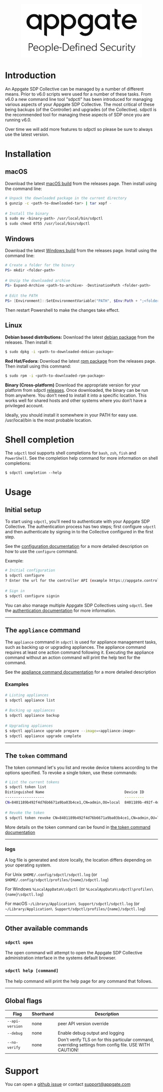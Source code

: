 <p align="center">
  <img src="./appgate.svg" width="400">
</p>


# Introduction

An Appgate SDP Collective can be managed by a number of different means. Prior to v6.0 scripts were used for a number of these tasks. From v6.0 a new command line tool "sdpctl" has been introduced for managing various aspects of your Appgate SDP Collective. The most critical of these being backups (of the Controller) and upgrades (of the Collective). sdpctl is the recommended tool for managing these aspects of SDP once you are running v6.0.

Over time we will add more features to sdpctl so please be sure to always use the latest version.

# Installation

## macOS
Download the latest [macOS build](https://github.com/appgate/sdpctl/releases/latest) from the releases page. Then install using the command line:
```bash
# Unpack the downloaded package in the current directory
$ gunzip -c <path-to-downloaded-tar> | tar xopf -

# Install the binary
$ sudo mv <binary-path> /usr/local/bin/sdpctl
$ sudo chmod 0755 /usr/local/bin/sdpctl
```

## Windows
Download the latest [Windows build](https://github.com/appgate/sdpctl/releases/latest) from the releases page. Install using the command line:
```powershell
# Create a folder for the binary
PS> mkdir <folder-path>

# Unzip the downloaded archive
PS> Expand-Archive <path-to-archive> -DestinationPath <folder-path>

# Edit the PATH
PS> [Environment]::SetEnvironmentVariable("PATH", $Env:Path + ";<folder-path>", [EnvironmentVariableTarget]::Machine)
```
Then restart Powershell to make the changes take effect.

## Linux
**Debian based distributions:**
Download the latest [debian package](https://github.com/appgate/sdpctl/releases/latest) from the releases. Then install it:
```bash
$ sudo dpkg -i <path-to-downloaded-debian-package>
```

**Red Hat/Fedora:**
Download the latest [rpm package](https://github.com/appgate/sdpctl/releases/latest) from the releases page. Then install using this command:
```bash
$ sudo rpm -i <path-to-downloaded-rpm-package>
```

**Binary (Cross-platform)**
Download the appropriate version for your platform from sdpctl [releases](https://github.com/appgate/sdpctl/releases/latest). Once downloaded, the binary can be run from anywhere. You don’t need to install it into a specific location. This works well for shared hosts and other systems where you don’t have a privileged account.

Ideally, you should install it somewhere in your PATH for easy use. /usr/local/bin is the most probable location.

# Shell completion

The `sdpctl` tool supports shell completions for `bash`, `zsh`, `fish` and `PowerShell`. See the completion help command for more information on shell completions:
```
$ sdpctl completion --help
```

# Usage

## Initial setup
To start using `sdpctl`, you'll need to authenticate with your Appgate SDP Collective. The authentication process has two steps; first configure `sdpctl` and then authenticate by signing in to the Collective configured in the first step.

See the [configuration documentation](./docs/configure.md) for a more detailed description on how to use the `configure` command.

Example:
```bash
# Initial configuration
$ sdpctl configure
? Enter the url for the controller API (example https://appgate.controller.com/admin)

# Sign in
$ sdpctl configure signin
```

You can also manage multiple Appgate SDP Collectives using `sdpctl`. See the [authentication documentation](./docs/configure.md#working-with-multiple-appgate-sdp-collectives) for more information.

---
## The `appliance` command
The `appliance` command in `sdpctl` is used for appliance management tasks, such as backing up or upgrading appliances. The appliance command requires at least one action command following it. Executing the appliance command without an action command will print the help text for the command.

See the [appliance command documentation](./docs/appliance.md) for a more detailed description

### Examples
```bash
# Listing appliances
$ sdpctl appliance list

# Backing up appliances
$ sdpctl appliance backup

# Upgrading appliances
$ sdpctl appliance upgrade prepare --image=<appliance-image>
$ sdpctl appliance upgrade complete
```

---
## The `token` command
The token command let's you list and revoke device tokens according to the options specified. To revoke a single token, use these commands:
```bash
# List the current tokens
$ sdpctl token list
Distinguished Name                                     Device ID                             Last Token Issued At         Provider Name  Username
------------------                                     ---------                             --------------------         -------------  --------
CN=8401189b492f4d76b6671a9ba03b4ce1,CN=admin,OU=local  8401189b-492f-4d76-b667-1a9ba03b4ce1  2022-02-21T07:22:12.375464Z  local          admin

# Revoke the token
$ sdpctl token revoke CN=8401189b492f4d76b6671a9ba03b4ce1,CN=admin,OU=local
```

More details on the token command can be found in [the token command documentation](./docs/token.md)

---

### logs

A log file is generated and store locally, the location differs depending on your operating system.

For Unix `$HOME/.config/sdpctl/sdpctl.log` (or `$HOME/.config/sdpctl/profiles/{name}/sdpctl.log`)

For Windows `%LocalAppData%\sdpctl` (or `%LocalAppData%\sdpctl\profiles\{name}\sdpctl.log`)

For macOS `~/Library/Application\ Support/sdpctl/sdpctl.log` (or `~/Library/Application\ Support/sdpctl/profiles/{name}/sdpctl.log`)

---

## Other available commands

### `sdpctl open`
The open command will attempt to open the Appgate SDP Collective administration interface in the systems default browser.

### `sdpctl help [command]`
The help command will print the help page for any command that follows.

---
## Global flags
| Flag | Shorthand | Description |
|---|---|---|
| `--api-version` | none | peer API version override |
| `--debug` | none | Enable debug output and logging |
| `--no-verify` | none | Don't verify TLS on for this particular command, overriding settings from config file. USE WITH CAUTION! |

# Support

You can open a [github issue](https://github.com/appgate/sdpctl/issues) or contact support@appgate.com
